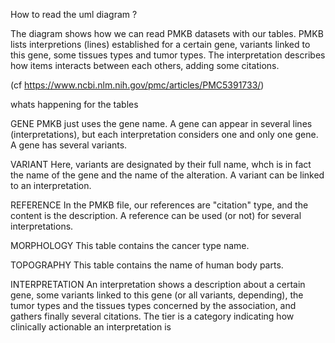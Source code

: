 How to read the uml diagram ?

The diagram shows how we can read PMKB datasets with our tables.
PMKB lists interpretions (lines) established for a certain gene, variants linked to this gene, some tissues types and tumor types. The interpretation describes how items interacts between each others, adding some citations.

(cf https://www.ncbi.nlm.nih.gov/pmc/articles/PMC5391733/)

whats happening for the tables


GENE
PMKB just uses the gene name.
A gene can appear in several lines (interpretations), but each interpretation considers one and only one gene. A gene has several variants.

VARIANT
Here, variants are designated by their full name, whch is in fact the name of the gene and the name of the alteration. A variant can be linked to an interpretation.

REFERENCE
In the PMKB file, our references are "citation" type, and the content is the description. A reference can be used (or not) for several interpretations.

MORPHOLOGY
This table contains the cancer type name.

TOPOGRAPHY
This table contains the name of human body parts.

INTERPRETATION
An interpretation shows a description about a certain gene, some variants linked to this gene (or all variants, depending), the tumor types and the tissues types concerned by the association, and gathers finally several citations.
The tier is a category indicating how clinically actionable an interpretation is